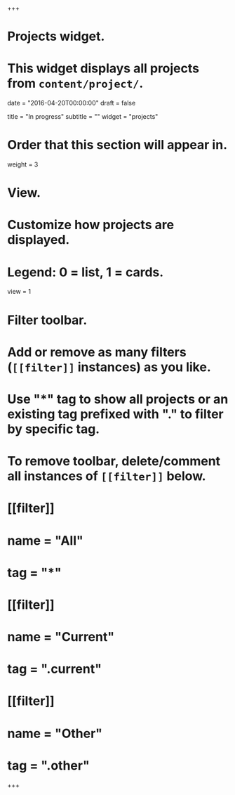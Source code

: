 +++
# Projects widget.
# This widget displays all projects from `content/project/`.

date = "2016-04-20T00:00:00"
draft = false

title = "In progress"
subtitle = ""
widget = "projects"

# Order that this section will appear in.
weight = 3

# View.
# Customize how projects are displayed.
# Legend: 0 = list, 1 = cards.
view = 1

# Filter toolbar.
# Add or remove as many filters (`[[filter]]` instances) as you like.
# Use "*" tag to show all projects or an existing tag prefixed with "." to filter by specific tag.
# To remove toolbar, delete/comment all instances of `[[filter]]` below.
# [[filter]]
#   name = "All"
#   tag = "*"

# [[filter]]
#   name = "Current"
#   tag = ".current"

# [[filter]]
#   name = "Other"
#   tag = ".other"

+++

